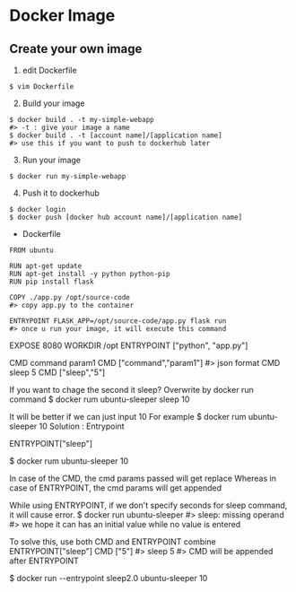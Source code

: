 # Docker Image

## Create your own image

1. edit Dockerfile
```console
$ vim Dockerfile
```

2. Build your image
```console
$ docker build . -t my-simple-webapp 
#> -t : give your image a name
$ docker build . -t [account name]/[application name]
#> use this if you want to push to dockerhub later
```

3. Run your image
```console
$ docker run my-simple-webapp
```

4. Push it to dockerhub
```console
$ docker login
$ docker push [docker hub account name]/[application name]
```

* Dockerfile
```console
FROM ubuntu

RUN apt-get update
RUN apt-get install -y python python-pip
RUN pip install flask

COPY ./app.py /opt/source-code  
#> copy app.py to the container

ENTRYPOINT FLASK_APP=/opt/source-code/app.py flask run 
#> once u run your image, it will execute this command
```

EXPOSE 8080
WORKDIR /opt
ENTRYPOINT ["python", "app.py"]

CMD command param1
CMD ["command","param1"] #> json format
CMD sleep 5
CMD ["sleep","5"]

If you want to chage the second it sleep?
Overwrite by docker run command
$ docker rum ubuntu-sleeper sleep 10

It will be better if we can just input 10
For example 
$ docker rum ubuntu-sleeper 10
Solution : Entrypoint

ENTRYPOINT["sleep"]

$ docker rum ubuntu-sleeper 10

In case of the CMD, the cmd params passed will get replace
Whereas in case of ENTRYPOINT, the cmd params will get appended

While using ENTRYPOINT, if we don't specify seconds for sleep command,
it will cause error.
$ docker run ubuntu-sleeper
#> sleep: missing operand
#> we hope it can has an initial value while no value is entered

To solve this, use both CMD and ENTRYPOINT combine
ENTRYPOINT["sleep"]
CMD ["5"]
#> sleep 5
#> CMD will be appended after ENTRYPOINT

$ docker run --entrypoint sleep2.0 ubuntu-sleeper 10
